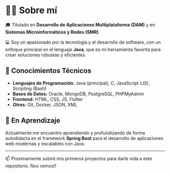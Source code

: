 # 👨‍💻 Sobre mí

🎓 Titulado en **Desarrollo de Aplicaciones Multiplataforma (DAM)** y en **Sistemas Microinformáticos y Redes (SMR)**.

💻 Soy un apasionado por la tecnología y el desarrollo de software, con un enfoque principal en el lenguaje **Java**, que es mi herramienta favorita para crear soluciones robustas y eficientes.

## 🧠 Conocimientos Técnicos

- **Lenguajes de Programación:** Java (principal), C, JavaScript (JS), Scripting (Bash)
- **Bases de Datos:** Oracle, MongoDB, PostgreSQL, PHPMyAdmin
- **Frontend:** HTML, CSS, JS, Flutter
- **Otros:** Git, Docker, JSON, XML

## 🚀 En Aprendizaje

Actualmente me encuentro aprendiendo y profundizando de forma autodidacta en el framework **Spring Boot** para el desarrollo de aplicaciones web modernas y escalables con Java.

---

📫 Proximamente subiré mis primeros proyectos para darle vida a este repositorio. Nos vemos!!


